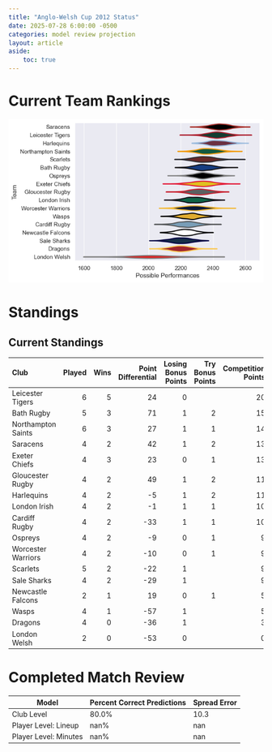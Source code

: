 ```yaml
---  
title: "Anglo-Welsh Cup 2012 Status"  
date: 2025-07-28 6:00:00 -0500  
categories: model review projection  
layout: article  
aside:  
    toc: true  
---
```

# Current Team Rankings


![Club Rankings](plots/rankings_Anglo-Welsh_Cup_2012.png)
# Standings

## Current Standings


| Club               |   Played |   Wins |   Point Differential |   Losing Bonus Points |   Try Bonus Points |   Competition Points |
|:-------------------|---------:|-------:|---------------------:|----------------------:|-------------------:|---------------------:|
| Leicester Tigers   |        6 |      5 |                   24 |                     0 |                    |                   20 |
| Bath Rugby         |        5 |      3 |                   71 |                     1 |                  2 |                   15 |
| Northampton Saints |        6 |      3 |                   27 |                     1 |                  1 |                   14 |
| Saracens           |        4 |      2 |                   42 |                     1 |                  2 |                   13 |
| Exeter Chiefs      |        4 |      3 |                   23 |                     0 |                  1 |                   13 |
| Gloucester Rugby   |        4 |      2 |                   49 |                     1 |                  2 |                   11 |
| Harlequins         |        4 |      2 |                   -5 |                     1 |                  2 |                   11 |
| London Irish       |        4 |      2 |                   -1 |                     1 |                  1 |                   10 |
| Cardiff Rugby      |        4 |      2 |                  -33 |                     1 |                  1 |                   10 |
| Ospreys            |        4 |      2 |                   -9 |                     0 |                  1 |                    9 |
| Worcester Warriors |        4 |      2 |                  -10 |                     0 |                  1 |                    9 |
| Scarlets           |        5 |      2 |                  -22 |                     1 |                    |                    9 |
| Sale Sharks        |        4 |      2 |                  -29 |                     1 |                    |                    9 |
| Newcastle Falcons  |        2 |      1 |                   19 |                     0 |                  1 |                    5 |
| Wasps              |        4 |      1 |                  -57 |                     1 |                    |                    5 |
| Dragons            |        4 |      0 |                  -36 |                     1 |                    |                    3 |
| London Welsh       |        2 |      0 |                  -53 |                     0 |                    |                    0 |



# Completed Match Review


| Model | Percent Correct Predictions | Spread Error |
| ------ | ------ | ------ |
| Club Level | 80.0% | 10.3 |
| Player Level: Lineup | nan% | nan |
| Player Level: Minutes | nan% | nan |

